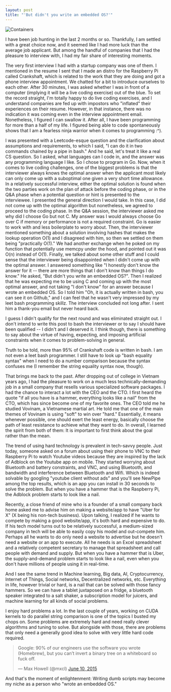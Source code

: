 ```yaml
---
layout: post
title: "'But didn't you write an embedded OS?'"
---
```



![Containers](https://imgs.xkcd.com/comics/containers.png)

I have been job hunting in the last 2 months or so. Thankfully, I am settled with a great choice now, and it seemed like I had more luck than the average job applicant. But among the handful of companies that I had the pleasure to interview with, I had my fair share of interesting moments.

The very first interview I had with a startup company was one of them. I mentioned in the resume I sent that I made an distro for the Raspberry Pi called Crankshaft, which is related to the work that they are doing and got a phone interview appointment. We chatted for a bit to introduce ourselves to each other. After 30 minutes, I was asked whether I was in front of a computer (implying it will be a live coding exercise) out of the blue. To set the record straight, I'm totally happy to do live coding exercises, and I understand companies are fed up with impostors who "inflated" their experiences on their resume. However, in that instance, there was no indication it was coming even in the interview appointment email. Nonetheless, I figured I can swallow it. After all, I have been programming for more than a half of my life. I figured being able to code spontaneously shows that I am a fearless ninja warrior when it comes to programming :^).

I was presented with a Leetcode-esque question and the clarification about assumptions and requirements, to which I said, "I can do it in two commands chained by a pipe in bash." And he said, let's treat it like a real CS question. So I asked, what languages can I code in, and the answer was any programming language I like. So I chose to program in Go. Now, when it comes to live coding challenges, one of the biggest problems is that the interviewer always knows the optimal answer when the applicant most likely can only come up with a suboptimal one given a very short time allowance. In a relatively successful interview, either the optimal solution is found when the two parties work on the plan of attack before the coding phase, or in the Q&A phase when a potential question or hint is presented to the interviewee. I presented the general direction I would take. In this case, I did not come up with the optimal algorithm but nonetheless, we agreed to proceed to the coding phase. In the Q&A session, the interviewer asked me why did I choose Go but not C. My answer was I would always choose Go over C if memory or performance is not a required constraint. Go is easier to work with and less boilerplate to worry about. Then, the interviewer mentioned something about a solution involving hashes that makes the lookup operation O(1) and I disagreed with him, so then we settled on them being "practically O(1)." We had another exchange when he poked on my function that potentially use memcpy under the hood, and pointed out it was O(n) instead of O(1). Finally, we talked about some other stuff and I could sense that the interviewer being disappointed when I didn't come up with the optimal answer. I answered something like "I honestly don't know the answer for it -- there are more things that I don't know than things I do know." He asked, "But didn't you write an embedded OS?". Then I realized that he was expecting me to be using C and coming up with the most optimal answer, and not taking "I don't know" for an answer because I wrote an embedded OS. So I told him "Oh, it is actually written in bash, you can see it on Github," and I can feel that he wasn't very impressed by my leet bash programming skillz. The interview concluded not long after. I sent him a thank-you email but never heard back.

I guess I didn't qualify for the next round and was eliminated straight out. I don't intend to write this post to bash the interviewer or to say I should have been qualified -- I didn't and I deserved it. I think though, there is something to say about the virtue of having, expecting, and imposing artificial constraints when it comes to problem-solving in general.

Truth to be told, more than 95% of Crankshaft code is written in bash. I am not even a leet bash programmer. I still have to look up "bash equality syntax" when I need to do a number comparison because the syntax confuses me (I remember the string equality syntax now, though).

That brings me back to the past. After dropping out of college in Vietnam years ago, I had the pleasure to work on a much less technically-demanding job in a small company that resells various specialized software packages. I had the chance to interact a lot with the CEO and the CTO. I first heard the quote "if all you have is a hammer, everything looks like a nail" from the CTO, which has since become one of my favorite ones. The CEO told me he studied Vovinam, a Vietnamese martial art. He told me that one of the main themes of Vovinam is using "soft" to win over "hard." Essentially, it means whenever possible, one should exert the least energy, basically choose the path of least resistance to achieve what they want to do. In overall, I learned the spirit from both of them: It is important to first think about the goal rather than the mean.

The trend of using hard technology is prevalent in tech-savvy people. Just today, someone asked on a forum about using their phone to VNC to their Raspberry Pi to watch Youtube videos because they are inspired by the lack of Adblock on the Youtube app on mobile. They started worrying about Bluetooth and battery constraints, and VNC, and using Bluetooth, and bandwidth and interference between Bluetooth and Wifi. Which is indeed solvable by googling "youtube client without ads" and you'll see NewPipe among the top results, which is an app you can install in 30 seconds to solve the problem. But when you have a hammer that is the Raspberry Pi, the Adblock problem starts to look like a nail.

Recently, a close friend of mine who is a founder of a small company back home asked me to advise him on making a website/app to have "Uber for X" (X being his non-tech business). Upon talking, I realized if he wants to compete by making a good website/app, it's both hard and expensive to do. If his tech model turns out to be relatively successful, a medium-sized company in tech will be able to easily copy his model and out-compete him. Perhaps all he wants to do only need a website to advertise but he doesn't need a website or an app to execute. All he needs is an Excel spreadsheet and a relatively competent secretary to manage that spreadsheet and call people with demand and supply. But when you have a hammer that is Uber, the supply-and-demand problem starts to look like a nail, even when you don't have millions of people using it in real-time.

And I see the same trend in Machine learning, Big data, AI, Cryptocurrency, Internet of Things, Social networks, Decentralized networks, etc. Everything in life, however trivial or hard, is a nail that can be solved with those fancy hammers. So we can have a tablet juxtaposed on a fridge, a bluetooth speaker integrated to a salt shaker, a subscription model for juicers, and machine learning for all kinds of social problems.

I enjoy hard problems a lot. In the last couple of years, working on CUDA kernels to do parallel string comparison is one of the topics I busted my chops on. Some problems are extremely hard and need really clever algorithms and tuning to solve. But alongside with those, there are problems that only need a generally good idea to solve with very little hard code required. 

<blockquote class="twitter-tweet" data-lang="en"><p lang="en" dir="ltr">Google: 90% of our engineers use the software you wrote (Homebrew), but you can’t invert a binary tree on a whiteboard so fuck off.</p>&mdash; Max Howell (@mxcl) <a href="https://twitter.com/mxcl/status/608682016205344768?ref_src=twsrc%5Etfw">June 10, 2015</a></blockquote>
<script async src="https://platform.twitter.com/widgets.js" charset="utf-8"></script>

And that's the moment of enlightenment: Writing dumb scripts may become my niche as a person who "wrote an embedded OS."

